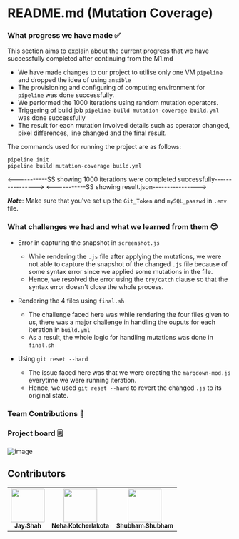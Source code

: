 # README.md (Mutation Coverage)

### What progress we have made ✅
This section aims to explain about the current progress that we have successfully completed after continuing from the M1.md

- We have made changes to our project to utilise only one VM ```pipeline``` and dropped the idea of using ```ansible```
- The provisioning and configuring of computing environment for ```pipeline``` was done successfully.
- We performed the 1000 iterations using random mutation operators.
- Triggering of build job ```pipeline build mutation-coverage build.yml``` was done successfully 
- The result for each mutation involved details such as operator changed, pixel differences, line changed and the final result.

The commands used for running the project are as follows:

``` 
pipeline init
pipeline build mutation-coverage build.yml
```
 <-----------SS showing 1000 iterations were completed successfully---------------->
 <-----------SS showing result.json---------------->

***Note***: Make sure that you've set up the ```Git_Token``` and ```mySQL_passwd``` in ```.env``` file.

### What challenges we had and what we learned from them 😎

- Error in capturing the snapshot in ```screenshot.js```
  - While rendering the ```.js``` file after applying the mutations, we were not able to capture the snapshot of the changed ```.js``` file because of some syntax error since we applied some mutations in the file.
  - Hence, we resolved the error using the ```try/catch``` clause so that the syntax error doesn't close the whole process.
  
- Rendering the 4 files using ```final.sh```
  - The challenge faced here was while rendering the four files given to us, there was a major challenge in handling the ouputs for each iteration in ```build.yml```
  - As a result, the whole logic for handling mutations was done in ```final.sh```

- Using ```git reset --hard```
  - The issue faced here was that we were creating the ```marqdown-mod.js``` everytime we were running iteration.
  - Hence, we used ```git reset --hard``` to revert the changed ```.js``` to its original state.


### Team Contributions 👥	


### Project board 🗒️

![image](https://media.github.ncsu.edu/user/22719/files/3cbd4639-9cc8-4bcb-abd2-820857fa45eb)
   

## Contributors

<table>
  <tr>
    <td align="center"><a href="https://github.ncsu.edu/jshah7"><img src="https://avatars.github.ncsu.edu/u/24819?s=400&u=280e70d782addeea586714773e95b8766e098f95"width="75px;" alt=""/ ><br /><sub><b>Jay Shah</b></sub></a></td>
    <td align="center"><a href="https://github.ncsu.edu/nkotche"><img src="https://avatars.github.ncsu.edu/u/22460" width="75px;" alt=""/><br /><sub><b>Neha Kotcherlakota</b></sub></a><br /></td>
    <td align="center"><a href="https://github.ncsu.edu/sshubha"><img src="https://avatars.github.ncsu.edu/u/22719" width="75px;" alt=""/><br /><sub><b>Shubham Shubham</b></sub></a><br /></td>
  </tr>
</table>
